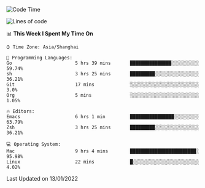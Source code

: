 <!--START_SECTION:waka-->
![Code Time](http://img.shields.io/badge/Code%20Time-558%20hrs%2055%20mins-blue)

![Lines of code](https://img.shields.io/badge/From%20Hello%20World%20I%27ve%20Written-22%20Thousand%20lines%20of%20code-blue)

📊 **This Week I Spent My Time On** 

```text
⌚︎ Time Zone: Asia/Shanghai

💬 Programming Languages: 
Go                       5 hrs 39 mins       ███████████████░░░░░░░░░░   59.74% 
sh                       3 hrs 25 mins       █████████░░░░░░░░░░░░░░░░   36.21% 
Git                      17 mins             ░░░░░░░░░░░░░░░░░░░░░░░░░   3.0% 
Org                      5 mins              ░░░░░░░░░░░░░░░░░░░░░░░░░   1.05%

🔥 Editors: 
Emacs                    6 hrs 1 min         ████████████████░░░░░░░░░   63.79% 
Zsh                      3 hrs 25 mins       █████████░░░░░░░░░░░░░░░░   36.21%

💻 Operating System: 
Mac                      9 hrs 4 mins        ████████████████████████░   95.98% 
Linux                    22 mins             █░░░░░░░░░░░░░░░░░░░░░░░░   4.02%

```


 Last Updated on 13/01/2022
<!--END_SECTION:waka-->

